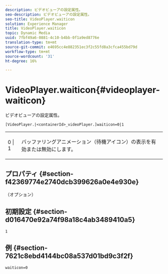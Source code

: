 ```yaml
---
description: ビデオビューアの設定属性。
seo-description: ビデオビューアの設定属性。
seo-title: VideoPlayer.waiticon
solution: Experience Manager
title: VideoPlayer.waiticon
topic: Dynamic Media
uuid: 7fbf49a6-0881-4c10-b4bb-0f1a9ed8776e
translation-type: tm+mt
source-git-commit: e4695cc4e882351ec3f2c55fd8a3cfca455bd79d
workflow-type: tm+mt
source-wordcount: '31'
ht-degree: 16%

---
```



# VideoPlayer.waiticon{#videoplayer-waiticon}

ビデオビューアの設定属性。

`[VideoPlayer.|<containerId>_videoPlayer.]waiticon=0|1`

<table id="table_C616483932C2482CA9794DDD7313FD7C"> 
 <tbody> 
  <tr> 
   <td colname="col1"> <p> <span class="codeph"> 0 | 1</span> </p> </td> 
   <td colname="col2"> <p> バッファリングアニメーション（待機アイコン）の表示を有効または無効にします。 </p> </td> 
  </tr> 
 </tbody> 
</table>

## プロパティ {#section-f42369774e2740dcb399626a0e4e930e}

（オプション）

## 初期設定 {#section-d016470e92a74f98a18c4ab3489410a5}

`1`

## 例 {#section-7621c8ebd4144bc08a537d01bd9c3f2f}

```
waiticon=0
```

